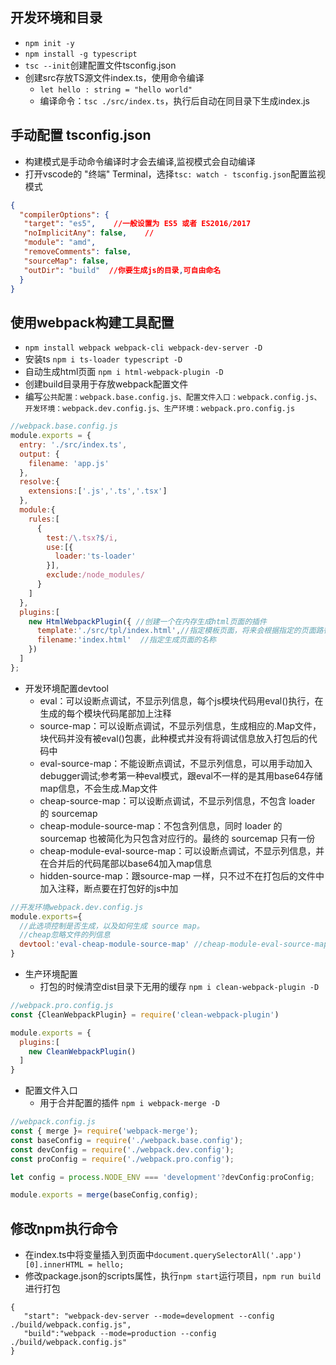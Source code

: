 ## 开发环境和目录
- `npm init -y`
- `npm install -g typescript`
- `tsc --init`创建配置文件tsconfig.json
- 创建src存放TS源文件index.ts，使用命令编译
  - `let hello : string = "hello world"`
  - 编译命令：`tsc ./src/index.ts`，执行后自动在同目录下生成index.js

## 手动配置 tsconfig.json
- 构建模式是手动命令编译时才会去编译,监视模式会自动编译
- 打开vscode的 "终端" Terminal，选择`tsc: watch - tsconfig.json`配置监视模式

```json
{
  "compilerOptions": {
   "target": "es5",    //一般设置为 ES5 或者 ES2016/2017
   "noImplicitAny": false,    //
   "module": "amd",
   "removeComments": false,
   "sourceMap": false,
   "outDir": "build"  //你要生成js的目录,可自由命名
  }
}
```

## 使用webpack构建工具配置
- `npm install webpack webpack-cli webpack-dev-server -D`
- 安装ts `npm i ts-loader typescript -D`
- 自动生成html页面 `npm i html-webpack-plugin -D`
- 创建build目录用于存放webpack配置文件
- 编写`公共配置：webpack.base.config.js、配置文件入口：webpack.config.js、开发环境：webpack.dev.config.js、生产环境：webpack.pro.config.js`

```js
//webpack.base.config.js
module.exports = {
  entry: './src/index.ts',
  output: {
    filename: 'app.js'
  },
  resolve:{
    extensions:['.js','.ts','.tsx']
  },
  module:{
    rules:[
      {
        test:/\.tsx?$/i,
        use:[{
          loader:'ts-loader'
        }],
        exclude:/node_modules/
      }
    ]
  },
  plugins:[
    new HtmlWebpackPlugin({ //创建一个在内存生成html页面的插件
      template:'./src/tpl/index.html',//指定模板页面，将来会根据指定的页面路径去生成内存的页面
      filename:'index.html'  //指定生成页面的名称
    })
  ]
};
```
- 开发环境配置devtool
  - eval：可以设断点调试，不显示列信息，每个js模块代码用eval()执行，在生成的每个模块代码尾部加上注释
  - source-map：可以设断点调试，不显示列信息，生成相应的.Map文件，块代码并没有被eval()包裹，此种模式并没有将调试信息放入打包后的代码中
  - eval-source-map：不能设断点调试，不显示列信息，可以用手动加入debugger调试;参考第一种eval模式，跟eval不一样的是其用base64存储map信息，不会生成.Map文件
  - cheap-source-map：可以设断点调试，不显示列信息，不包含 loader 的 sourcemap
  - cheap-module-source-map：不包含列信息，同时 loader 的 sourcemap 也被简化为只包含对应行的。最终的 sourcemap 只有一份
  - cheap-module-eval-source-map：可以设断点调试，不显示列信息，并在合并后的代码尾部以base64加入map信息
  - hidden-source-map：跟source-map 一样，只不过不在打包后的文件中加入注释，断点要在打包好的js中加

```js
//开发环境webpack.dev.config.js
module.exports={
  //此选项控制是否生成，以及如何生成 source map。
  //cheap忽略文件的列信息
  devtool:'eval-cheap-module-source-map' //cheap-module-eval-source-map 绝大多数情况下都会是最好的选择
}
```

- 生产环境配置
  - 打包的时候清空dist目录下无用的缓存 `npm i clean-webpack-plugin -D`

```js
//webpack.pro.config.js
const {CleanWebpackPlugin} = require('clean-webpack-plugin')

module.exports = {
  plugins:[
    new CleanWebpackPlugin()
  ]
}
```

- 配置文件入口
  - 用于合并配置的插件 `npm i webpack-merge -D`

```js
//webpack.config.js
const { merge }= require('webpack-merge');
const baseConfig = require('./webpack.base.config');
const devConfig = require('./webpack.dev.config');
const proConfig = require('./webpack.pro.config');

let config = process.NODE_ENV === 'development'?devConfig:proConfig;

module.exports = merge(baseConfig,config);
```

## 修改npm执行命令
- 在index.ts中将变量插入到页面中`document.querySelectorAll('.app')[0].innerHTML = hello;`
- 修改package.json的scripts属性，执行`npm start`运行项目，`npm run build`进行打包

```
{
   "start": "webpack-dev-server --mode=development --config ./build/webpack.config.js",
   "build":"webpack --mode=production --config ./build/webpack.config.js"
}
```